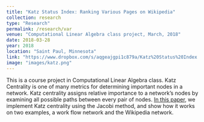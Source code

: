 ```yaml
---
title: "Katz Status Index: Ranking Various Pages on Wikipedia"
collection: research
type: "Research"
permalink: /research/var
venue: "Computational Linear Algebra class project, March, 2018"
date: 2018-03-28
year: 2018
location: "Saint Paul, Minnesota"
link: "https://www.dropbox.com/s/aqgeajgpi1c879a/Katz%20Status%20Index.pdf?dl=0"
image: "images/katz.png"
---
```


This is a course project in Computational Linear Algebra class. Katz Centrality is one of many metrics for determining important nodes in a network. Katz centrality assigns relative importance to a network’s nodes by examining all possible paths between every pair of nodes. [In this paper](https://www.dropbox.com/s/aqgeajgpi1c879a/Katz%20Status%20Index.pdf?dl=0), we implement Katz centrality using the Jacobi method, and show how it works on two examples, a work flow network and the Wikipedia network.
